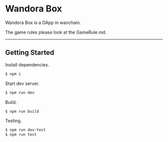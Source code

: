 # Wandora Box

Wandora Box is a DApp in wanchain.

The game rules please look at the GameRule.md.

---

## Getting Started

Install dependencies.

```bash
$ npm i
```

Start dev server.

```bash
$ npm run dev
```

Build.

```bash
$ npm run build
```

Testing.

```bash
$ npm run dev:test
$ npm run test
```
